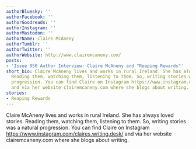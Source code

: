 ```yaml
---
authorBluesky: ''
authorFacebook: ''
authorGoodreads: ''
authorInstagram: ''
authorMastodon: ''
authorName: Claire McAneny
authorTumblr: ''
authorTwitter: ''
authorWebsite: http://www.clairemcaneny.com/
posts:
- 'Issue 050 Author Interview: Claire McAneny and "Reaping Rewards"'
short_bio: Claire McAneny lives and works in rural Ireland. She has always loved stories.
  Reading them, watching them, listening to them. So, writing stories was a natural
  progression. You can find Claire on Instagram https://www.instagram.com/claires.writing.desk/
  and via her website clairemcaneny.com where she blogs about writing.
stories:
- Reaping Rewards
---
```


Claire McAneny lives and works in rural Ireland. She has always loved stories. Reading them, watching them, listening to them. So, writing stories was a natural progression. You can find Claire on Instagram https://www.instagram.com/claires.writing.desk/  and via her website clairemcaneny.com where she blogs about writing.